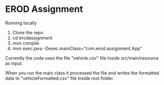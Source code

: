 # EROD Assignment

Running locally

1. Clone the repo
2. cd erodassignment
3. mvn compile
4. mvn exec:java -Dexec.mainClass="com.erod.assignment.App"

Currently the code uses the file "vehicle.csv" file inside src/main/resource as input.

When you run the main class it processed the file and writes the formatted data to "vehicleFormatted.csv" file inside root folder.
